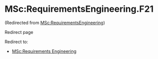 






MSc:RequirementsEngineering.F21
===============================



(Redirected from [MSc:RequirementsEngineering](/index.php?title=MSc:RequirementsEngineering&redirect=no "MSc:RequirementsEngineering"))  

Redirect page


Redirect to:

* [MSc:Requirements Engineering](/index.php?title=MSc:Requirements_Engineering&redirect=no "MSc:Requirements Engineering")










